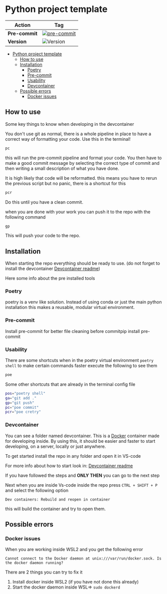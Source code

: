 # Python project template

| Action         | Tag                                                                                                                                                                                                               |
| -------------- | ----------------------------------------------------------------------------------------------------------------------------------------------------------------------------------------------------------------- |
| **Pre-commit** | [![pre-commit](https://github.com/sizingservers/template-python-project/actions/workflows/pre-commit.yaml/badge.svg)](https://github.com/sizingservers/template-python-project/actions/workflows/pre-commit.yaml) |
| **Version**    | ![Version](https://github.com/sizingservers/template-python-project/version.svg)                                                                                                                                  |

- [Python project template](#python-project-template)
  - [How to use](#how-to-use)
  - [Installation](#installation)
    - [Poetry](#poetry)
    - [Pre-commit](#pre-commit)
    - [Usability](#usability)
    - [Devcontainer](#devcontainer)
  - [Possible errors](#possible-errors)
    - [Docker issues](#docker-issues)

## How to use

Some key things to know when developing in the devcontainer

You don't use git as normal, there is a whole pipeline in place to have a correct way of formatting your code. Use this in the terminal!

```bash
pc
```

this will run the pre-commit pipeline and format your code.
You then have to make a good commit message by selecting the correct type of commit and then writing a small description of what you have done.

It is high likely that code will be reformatted. this means you have to rerun the previous script but no panic, there is a shortcut for this

```bash
pcr
```

Do this until you have a clean commit.

when you are done with your work you can push it to the repo with the following command

```bash
gp
```

This will push your code to the repo.

## Installation

When starting the repo everything should be ready to use. (do not forget to install the devcontainer [Devcontainer readme](.devcontainer/Readme.md))

Here some info about the pre installed tools

### Poetry

poetry is a venv like solution. Instead of using conda or just the main python installation this makes a reusable, modular virtual environment.

### Pre-commit

Install pre-commit for better file cleaning before commitpip install pre-commit

### Usability

There are some shortcuts when in the poetry virtual environment `poetry shell` to make certain commands faster execute the following to see them

```bash
poe
```

Some other shortcuts that are already in the terminal config file

```bash
pos="poetry shell"
ga="git add ."
gp="git push"
pc="poe commit"
pcr="poe cretry"
```

### Devcontainer

You can see a folder named devcontainer. This is a [Docker](https://code.visualstudio.com/docs/devcontainers/containers) container made for developing inside.
By using this, it should be easier and faster to start developing, on a server, locally or just anywhere.

To get started install the repo in any folder and open it in VS-code

For more info about how to start look in: [Devcontainer readme](.devcontainer/Readme.md)

If you have followed the steps and **ONLY THEN** you can go to the next step

Next when you are inside Vs-code inside the repo press `CTRL + SHIFT + P` and select the following option

`Dev containers: Rebuild and reopen in container`

this will build the container and try to open them.

## Possible errors

### Docker issues

When you are working inside WSL2 and you get the following error

`Cannot connect to the Docker daemon at unix:///var/run/docker.sock. Is the docker daemon running?`

There are 2 things you can try to fix it

1.  Install docker inside WSL2 (if you have not done this already)
2.  Start the docker daemon inside WSL=> `sudo dockerd`
